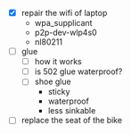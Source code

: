 - [x] repair the wifi of laptop
	- wpa_supplicant
	- p2p-dev-wlp4s0
	- nl80211
- [ ] glue
	- [ ] how it works
	- [ ] is 502 glue waterproof?
	- [ ] shoe glue
		- sticky
		- waterproof
		- less sinkable
- [ ] replace the seat of the bike 
<!--stackedit_data:
eyJoaXN0b3J5IjpbOTM3MzMwNDE4XX0=
-->